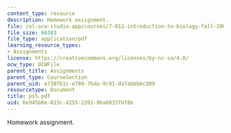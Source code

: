 ```yaml
---
content_type: resource
description: Homework assignment.
file: /ol-ocw-studio-app/courses/7-012-introduction-to-biology-fall-2004/6e945b6e813cd255226106a6033fbf8b_ps5.pdf
file_size: 66383
file_type: application/pdf
learning_resource_types:
- Assignments
license: https://creativecommons.org/licenses/by-nc-sa/4.0/
ocw_type: OCWFile
parent_title: Assignments
parent_type: CourseSection
parent_uid: e738fb1c-e789-7bda-9c91-da7abbb6c509
resourcetype: Document
title: ps5.pdf
uid: 6e945b6e-813c-d255-2261-06a6033fbf8b
---
```

Homework assignment.